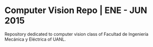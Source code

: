 # Computer Vision Repo | ENE - JUN 2015
Repository dedicated to computer vision class of Facultad de Ingeniería Mecánica y Eléctrica of UANL. 
